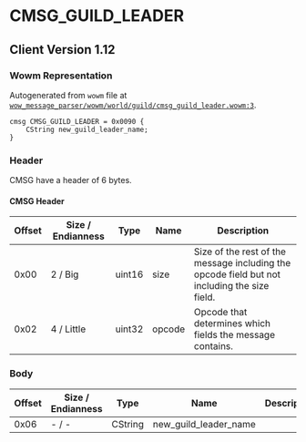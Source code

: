 # CMSG_GUILD_LEADER

## Client Version 1.12

### Wowm Representation

Autogenerated from `wowm` file at [`wow_message_parser/wowm/world/guild/cmsg_guild_leader.wowm:3`](https://github.com/gtker/wow_messages/tree/main/wow_message_parser/wowm/world/guild/cmsg_guild_leader.wowm#L3).
```rust,ignore
cmsg CMSG_GUILD_LEADER = 0x0090 {
    CString new_guild_leader_name;
}
```
### Header

CMSG have a header of 6 bytes.

#### CMSG Header

| Offset | Size / Endianness | Type   | Name   | Description |
| ------ | ----------------- | ------ | ------ | ----------- |
| 0x00   | 2 / Big           | uint16 | size   | Size of the rest of the message including the opcode field but not including the size field.|
| 0x02   | 4 / Little        | uint32 | opcode | Opcode that determines which fields the message contains.|

### Body

| Offset | Size / Endianness | Type | Name | Description | Comment |
| ------ | ----------------- | ---- | ---- | ----------- | ------- |
| 0x06 | - / - | CString | new_guild_leader_name |  |  |

